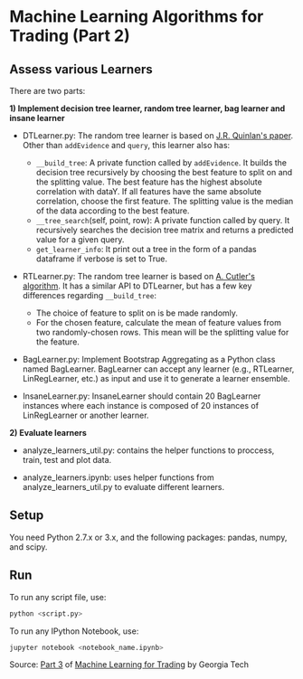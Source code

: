 # Machine Learning Algorithms for Trading (Part 2)


## Assess various Learners

There are two parts:

**1) Implement decision tree learner, random tree learner, bag learner and insane learner**

* DTLearner.py: The random tree learner is based on [J.R. Quinlan's paper](https://link.springer.com/content/pdf/10.1007/BF00116251.pdf). Other than `addEvidence` and `query`, this learner also has:
  * `__build_tree`: A private function called by `addEvidence`. It builds the decision tree recursively by choosing the best feature to split on and the splitting value. The best feature has the highest absolute correlation with dataY. If all features have the same absolute correlation, choose the first feature. The splitting value is the median of the data according to the best feature.
  * `__tree_search`(self, point, row): A private function called by query. It recursively searches the decision tree matrix and returns a predicted value for a given query.
  * `get_learner_info`: It print out a tree in the form of a pandas dataframe if verbose is set to True.

* RTLearner.py: The random tree learner is based on [A. Cutler's algorithm](https://www.stat.berkeley.edu/~breiman/RandomForests/cc_home.htm). It has a similar API to DTLearner, but has a few key differences regarding `__build_tree`:
  * The choice of feature to split on is be made randomly.
  * For the chosen feature, calculate the mean of feature values from two randomly-chosen rows. This mean will be the splitting value for the feature.

* BagLearner.py: Implement Bootstrap Aggregating as a Python class named BagLearner. BagLearner can accept any learner (e.g., RTLearner, LinRegLearner, etc.) as input and use it to generate a learner ensemble. 

* InsaneLearner.py: InsaneLearner should contain 20 BagLearner instances where each instance is composed of 20 instances of LinRegLearner or another learner.


**2) Evaluate learners**

* analyze\_learners_util.py: contains the helper functions to proccess, train, test and plot data.

* analyze\_learners.ipynb: uses helper functions from analyze\_learners_util.py to evaluate different learners.


## Setup

You need Python 2.7.x or 3.x, and the following packages: pandas, numpy, and scipy.


## Run

To run any script file, use:

```bash
python <script.py>
```

To run any IPython Notebook, use:

```bash
jupyter notebook <notebook_name.ipynb>
```

Source: [Part 3](http://quantsoftware.gatech.edu/Machine_Learning_Algorithms_for_Trading) of [Machine Learning for Trading](http://quantsoftware.gatech.edu/Machine_Learning_for_Trading_Course) by Georgia Tech
